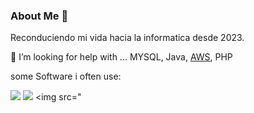 ### About Me 👋

Reconduciendo mi vida hacia la informatica desde 2023.

🤔 I’m looking for help with ... MYSQL, Java, [AWS](https://img.shields.io/badge/Amazon_AWS-FF9900?style=for-the-badge&logo=amazonaws&logoColor=white), PHP

some Software i often use:

<img src="https://img.shields.io/badge/dbeaver-382923?style=for-the-badge&logo=dbeaver&logoColor=white"> <img src="https://img.shields.io/badge/Sqlite-003B57?style=for-the-badge&logo=sqlite&logoColor=white"> <img src="

<!--
**jbarrod529/jbarrod529** is a ✨ _special_ ✨ repository because its `README.md` (this file) appears on your GitHub profile.

Here are some ideas to get you started:

- 🔭 I’m currently working on ...
- 🌱 I’m currently learning ...
- 👯 I’m looking to collaborate on ...
- 
- 💬 Ask me about ...
- 📫 How to reach me: ...
- 😄 Pronouns: ...
- ⚡ Fun fact: ...
-->
